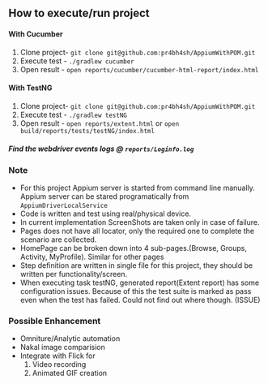 ## How to execute/run project
#### With Cucumber
1. Clone project- ```git clone git@github.com:pr4bh4sh/AppiumWithPOM.git```
2. Execute test - ```./gradlew cucumber```
3. Open result - ```open reports/cucumber/cucumber-html-report/index.html```

#### With TestNG
1. Clone project- ```git clone git@github.com:pr4bh4sh/AppiumWithPOM.git```
2. Execute test - ```./gradlew testNG```
3. Open result - ```open reports/extent.html``` or ```open build/reports/tests/testNG/index.html```

##### Find the webdriver events logs @ ```reports/Loginfo.log```

### Note
- For this project Appium server is started from command line manually. Appium server can be stared programatically from
`AppiumDriverLocalService`
- Code is written and test using real/physical device.
- In current implementation ScreenShots are taken only in case of failure.
- Pages does not have all locator, only the required one to complete the scenario are collected.
- HomePage can be broken down into 4 sub-pages.(Browse, Groups, Activity, MyProfile). Similar for other pages
- Step definition are written in single file for this project, they should be written per functionality/screen.
- When executing task testNG, generated report(Extent report) has some configuration issues. Because of this the test suite is marked as pass even when the test has failed. Could not find out where though. (ISSUE)

### Possible Enhancement
- Omniture/Analytic automation
- Nakal image comparision
- Integrate with Flick for
  1. Video recording
  2. Animated GIF creation